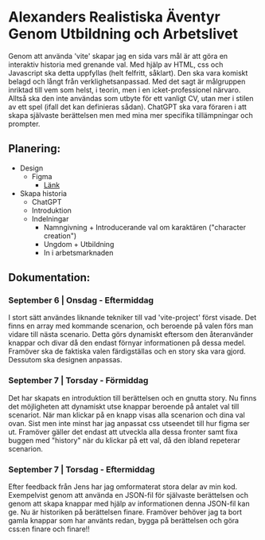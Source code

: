 # Alexanders Realistiska Äventyr Genom Utbildning och Arbetslivet

Genom att använda 'vite' skapar jag en sida vars mål är att göra en interaktiv historia med grenande val. Med hjälp av HTML, css och Javascript ska detta uppfyllas (helt felfritt, såklart). Den ska vara komiskt belagd och långt från verklighetsanpassad. Med det sagt är målgruppen inriktad till vem som helst, i teorin, men i en icket-professionel närvaro. Alltså ska den inte användas som utbyte för ett vanligt CV, utan mer i stilen av ett spel (ifall det kan definieras sådan). ChatGPT ska vara föraren i att skapa självaste berättelsen men med mina mer specifika tillämpningar och prompter.

## Planering:
* Design
  * Figma
    * [Länk](https://www.figma.com/file/1KHWbNscSTll3ZbSbANCS2/Untitled?type=design&node-id=0%3A1&mode=design&t=F3MVHCVY1dsoh2yY-1)
* Skapa historia
  * ChatGPT
  * Introduktion
  * Indelningar
    * Namngivning + Introducerande val om karaktären ("character creation")
    * Ungdom + Utbildning
    * In i arbetsmarknaden 

## Dokumentation:

### September 6 | Onsdag - Eftermiddag
I stort sätt användes liknande tekniker till vad 'vite-project' först visade. Det finns en array med kommande scenarion, och beroende på valen förs man vidare till nästa scenario. Detta görs dynamiskt eftersom den återanvänder knappar och divar då den endast förnyar informationen på dessa medel. Framöver ska de faktiska valen färdigställas och en story ska vara gjord. Dessutom ska designen anpassas.

### September 7 | Torsday - Förmiddag
Det har skapats en introduktion till berättelsen och en gnutta story. Nu finns det möjligheten att dynamiskt utse knappar beroende på antalet val till scenariot. När man klickar på en knapp visas alla scenarion och dina val ovan. Sist men inte minst har jag anpassat css utseendet till hur figma ser ut. Framöver gäller det endast att utveckla alla dessa fronter samt fixa buggen med "history" när du klickar på ett val, då den ibland repeterar scenarion.

### September 7 | Torsdag - Eftermiddag
Efter feedback från Jens har jag omformaterat stora delar av min kod. Exempelvist genom att använda en JSON-fil för självaste berättelsen och genom att skapa knappar med hjälp av informationen denna JSON-fil kan ge. Nu är historiken på berättelsen finare. Framöver behöver jag ta bort gamla knappar som har använts redan, bygga på berättelsen och göra css:en finare och finare!!